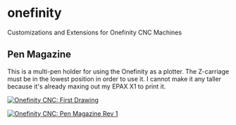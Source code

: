 # onefinity
Customizations and Extensions for Onefinity CNC Machines

## Pen Magazine

This is a multi-pen holder for using the Onefinity as a plotter.  The Z-carriage must be in the lowest position in order to use it.  I cannot make it any taller because it's already maxing out my EPAX X1 to print it.

[![Onefinity CNC: First Drawing](https://i.ytimg.com/vi/Iz5abkWTWL4/0.jpg)](https://youtu.be/Iz5abkWTWL4)

[![Onefinity CNC: Pen Magazine Rev 1](https://i.ytimg.com/vi/f_UOvbxFpi8/0.jpg)](https://youtu.be/f_UOvbxFpi8)
